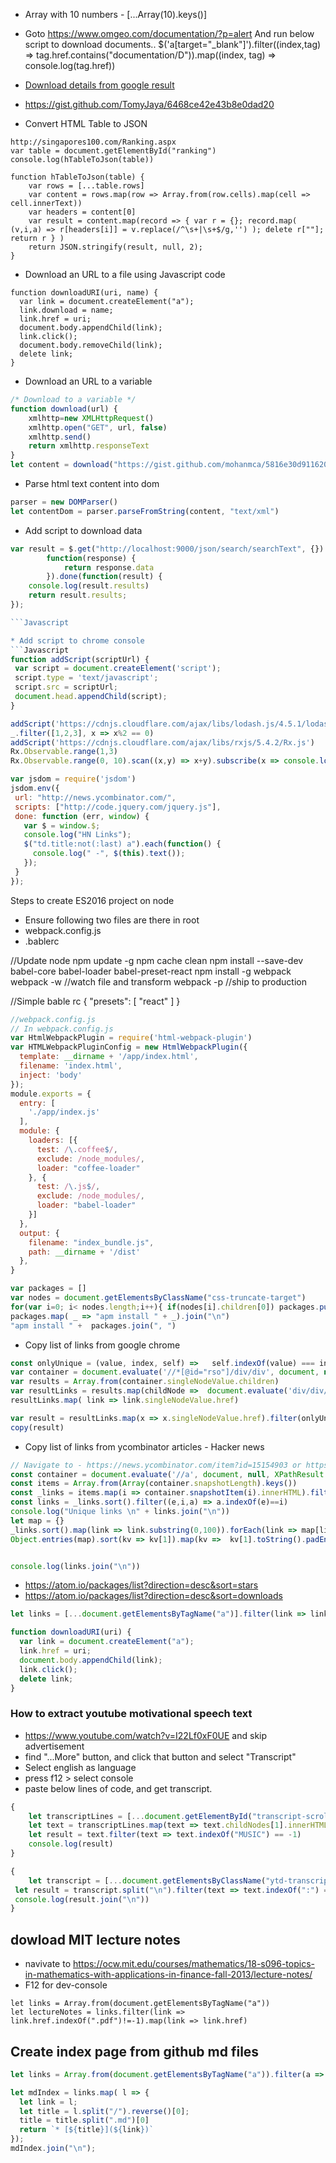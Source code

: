 * Array with 10 numbers - [...Array(10).keys()]
* Goto https://www.omgeo.com/documentation/?p=alert And run below script to download documents..
$('a[target="_blank"]').filter((index,tag) => tag.href.contains("documentation/D")).map((index, tag) => console.log(tag.href))

* [Download details from google result](https://github.com/mohanmca/MohanLearningGround/blob/master/src/main/js/google/tools/rip_google_results.js)

* https://gist.github.com/TomyJaya/6468ce42e43b8e0dad20


* Convert HTML Table to JSON
```
http://singapores100.com/Ranking.aspx
var table = document.getElementById("ranking")
console.log(hTableToJson(table))

function hTableToJson(table) {
	var rows = [...table.rows]
	var content = rows.map(row => Array.from(row.cells).map(cell => cell.innerText))
	var headers = content[0]
	var result = content.map(record => { var r = {}; record.map( (v,i,a) => r[headers[i]] = v.replace(/^\s+|\s+$/g,'') ); delete r[""]; return r } )
	return JSON.stringify(result, null, 2);
}

```

* Download an URL to a file using Javascript code
```
function downloadURI(uri, name) {
  var link = document.createElement("a");
  link.download = name;
  link.href = uri;
  document.body.appendChild(link);
  link.click();
  document.body.removeChild(link);
  delete link;
}
```
* Download an URL to a variable
```Javascript
/* Download to a variable */
function download(url) {
	xmlhttp=new XMLHttpRequest()
	xmlhttp.open("GET", url, false)
	xmlhttp.send()
	return xmlhttp.responseText
}
let content = download("https://gist.github.com/mohanmca/5816e30d911620c983302b13d7a187b4")
```

* Parse html text content into dom
```Javascript
parser = new DOMParser()
let contentDom = parser.parseFromString(content, "text/xml")
```
* Add script to download data
```Javascript
var result = $.get("http://localhost:9000/json/search/searchText", {}).done(
		function(response) {
			return response.data
		}).done(function(result) {
	console.log(result.results)
	return result.results;
});

```Javascript

* Add script to chrome console
```Javascript
function addScript(scriptUrl) {
 var script = document.createElement('script');
 script.type = 'text/javascript';
 script.src = scriptUrl;
 document.head.appendChild(script);
}
```

```Javascript
addScript('https://cdnjs.cloudflare.com/ajax/libs/lodash.js/4.5.1/lodash.js')
_.filter([1,2,3], x => x%2 == 0)
addScript('https://cdnjs.cloudflare.com/ajax/libs/rxjs/5.4.2/Rx.js')
Rx.Observable.range(1,3)
Rx.Observable.range(0, 10).scan((x,y) => x+y).subscribe(x => console.log(x))
```

```Javascript
var jsdom = require('jsdom')
jsdom.env({
 url: "http://news.ycombinator.com/",
 scripts: ["http://code.jquery.com/jquery.js"],
 done: function (err, window) {
   var $ = window.$;
   console.log("HN Links");
   $("td.title:not(:last) a").each(function() {
     console.log(" -", $(this).text());
   });
 }
});
```

Steps to create ES2016 project on node

* Ensure following two files are there in root
* webpack.config.js
* .bablerc

//Update node
npm update -g
npm cache clean
npm install --save-dev babel-core babel-loader babel-preset-react
npm install -g webpack
webpack -w //watch file and transform
webpack -p //ship to production

//Simple bable rc
{
  "presets": [
    "react"
  ]
}

```Javascript
//webpack.config.js
// In webpack.config.js
var HtmlWebpackPlugin = require('html-webpack-plugin')
var HTMLWebpackPluginConfig = new HtmlWebpackPlugin({
  template: __dirname + '/app/index.html',
  filename: 'index.html',
  inject: 'body'
});
module.exports = {
  entry: [
    './app/index.js'
  ],
  module: {
    loaders: [{
      test: /\.coffee$/,
      exclude: /node_modules/,
      loader: "coffee-loader"
    }, {
      test: /\.js$/,
      exclude: /node_modules/,
      loader: "babel-loader"
    }]
  },
  output: {
    filename: "index_bundle.js",
    path: __dirname + '/dist'
  },
}
```
 
```Javascript
var packages = []
var nodes = document.getElementsByClassName("css-truncate-target")
for(var i=0; i< nodes.length;i++){ if(nodes[i].children[0]) packages.push(nodes[i].children[0].text) }
packages.map( _ => "apm install " + _).join("\n")
"apm install " +  packages.join(", ")
```


* Copy list of links from google chrome

```Javascript
const onlyUnique = (value, index, self) =>   self.indexOf(value) === index
var container = document.evaluate('//*[@id="rso"]/div/div', document, null, XPathResult.FIRST_ORDERED_NODE_TYPE, null)
var results = Array.from(container.singleNodeValue.children)
var resultLinks = results.map(childNode =>  document.evaluate('div/div/h3/a', childNode, null, XPathResult.FIRST_ORDERED_NODE_TYPE, null))
resultLinks.map( link => link.singleNodeValue.href)

var result = resultLinks.map(x => x.singleNodeValue.href).filter(onlyUnique).join("\r\n")
copy(result)
```


* Copy list of links from ycombinator articles - Hacker news
```Javascript
// Navigate to - https://news.ycombinator.com/item?id=15154903 or https://news.ycombinator.com/item?id=16745042
const container = document.evaluate('//a', document, null, XPathResult.ORDERED_NODE_SNAPSHOT_TYPE , null)
const items = Array.from(Array(container.snapshotLength).keys())
const _links = items.map(i => container.snapshotItem(i).innerHTML).filter(text => text.indexOf("http")!=-1)
const links = _links.sort().filter((e,i,a) => a.indexOf(e)==i)
console.log("Unique links \n" + links.join("\n"))
let map = {}
_links.sort().map(link => link.substring(0,100)).forEach(link => map[link] = (map[link] || 0) + 1)
Object.entries(map).sort(kv => kv[1]).map(kv =>  kv[1].toString().padEnd(4) + kv[0]).join("\n")


console.log(links.join("\n"))
```

* https://atom.io/packages/list?direction=desc&sort=stars
* https://atom.io/packages/list?direction=desc&sort=downloads

```Javascript
let links = [...document.getElementsByTagName("a")].filter(link => link.href.endsWith("pdf")).map(link => link.href)

function downloadURI(uri) {
  var link = document.createElement("a");
  link.href = uri;
  document.body.appendChild(link);
  link.click();
  delete link;
}
```

### How to extract youtube motivational speech text

* https://www.youtube.com/watch?v=I22Lf0xF0UE and skip advertisement
*  find "...More" button, and click that button and select "Transcript"
*  Select english as language
*  press f12 > select console
*  paste below lines of code, and get transcript.


```Javascript
{
    let transcriptLines = [...document.getElementById("transcript-scrollbox").childNodes]
    let text = transcriptLines.map(text => text.childNodes[1].innerHTML) 
    let result = text.filter(text => text.indexOf("MUSIC") == -1) 
    console.log(result)
}
```


```Javascript
{
    let transcript = [...document.getElementsByClassName("ytd-transcript-renderer")].filter(element => element.id == "body")[0].innerText
 let result = transcript.split("\n").filter(text => text.indexOf(":") == -1).filter(text => text.toLocaleLowerCase().indexOf("music") == -1)
 console.log(result.join("\n"))
}
```

## dowload MIT lecture notes
* navivate to https://ocw.mit.edu/courses/mathematics/18-s096-topics-in-mathematics-with-applications-in-finance-fall-2013/lecture-notes/
* F12 for dev-console
```
let links = Array.from(document.getElementsByTagName("a"))
let lectureNotes = links.filter(link => link.href.indexOf(".pdf")!=-1).map(link => link.href)
```

## Create index page from github md files

```javascript
let links = Array.from(document.getElementsByTagName("a")).filter(a => a.href.indexOf(".md")!=-1 ).map(a => a.href)

let mdIndex = links.map( l => {
  let link = l;
  let title = l.split("/").reverse()[0];
  title = title.split(".md")[0]
  return `* [${title}](${link})`
});
mdIndex.join("\n");

```